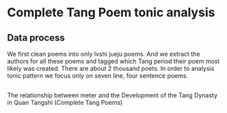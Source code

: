 # Complete Tang Poem tonic analysis
## Data process
We first clean poems into only lvshi jueju poems. And we extract the authors for all these poems and tagged which Tang period their poem most likely was created. There are about 2 thousand poets.
In order to analysis tonic pattern we focus only on seven line, four sentence poems.

##
The relationship between meter and the Development of the Tang Dynasty in Quan Tangshi (Complete Tang Poems)
